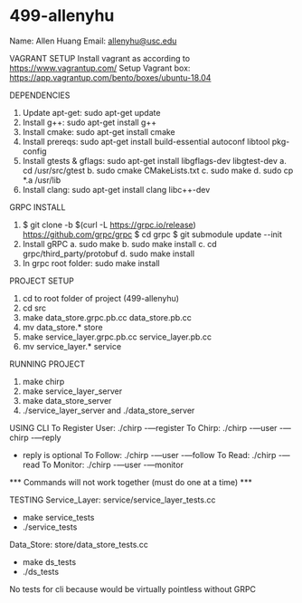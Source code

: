 # 499-allenyhu
Name: Allen Huang
Email: allenyhu@usc.edu


VAGRANT SETUP
Install vagrant as according to https://www.vagrantup.com/
Setup Vagrant box: https://app.vagrantup.com/bento/boxes/ubuntu-18.04

DEPENDENCIES
1. Update apt-get: sudo apt-get update
2. Install g++: sudo apt-get install g++
3. Install cmake: sudo apt-get install cmake
4. Install prereqs: sudo apt-get install build-essential autoconf libtool pkg-config
5. Install gtests & gflags: sudo apt-get install libgflags-dev libgtest-dev
   a. cd /usr/src/gtest
   b. sudo cmake CMakeLists.txt
   c. sudo make
   d. sudo cp *.a /usr/lib
6. Install clang: sudo apt-get install clang libc++-dev

GRPC INSTALL
1. $ git clone -b $(curl -L https://grpc.io/release) https://github.com/grpc/grpc
   $ cd grpc
   $ git submodule update --init
2. Install gRPC
   a. sudo make
   b. sudo make install
   c. cd grpc/third_party/protobuf
   d. sudo make install   
3. In grpc root folder: sudo make install

PROJECT SETUP
1. cd to root folder of project (499-allenyhu)
2. cd src
3. make data_store.grpc.pb.cc data_store.pb.cc
4. mv data_store.* store
5. make service_layer.grpc.pb.cc service_layer.pb.cc
6. mv service_layer.* service

RUNNING PROJECT
1. make chirp
2. make service_layer_server
3. make data_store_server
4. ./service_layer_server and ./data_store_server

USING CLI
To Register User: ./chirp -—register <username>
To Chirp: ./chirp -—user <username> -—chirp <chirp text> -—reply <chirp id>
  - reply is optional
To Follow: ./chirp -—user <username> -—follow <username>
To Read: ./chirp -—read <chirp id>
To Monitor: ./chirp -—user <username> -—monitor

*** Commands will not work together (must do one at a time) ***

TESTING
Service_Layer: service/service_layer_tests.cc
- make service_tests
- ./service_tests

Data_Store: store/data_store_tests.cc
- make ds_tests
- ./ds_tests

No tests for cli because would be virtually pointless without GRPC 

